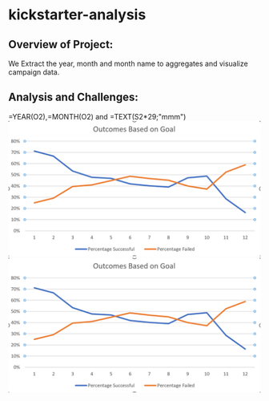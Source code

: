 # kickstarter-analysis
## Overview of Project:
We Extract the year, month and month name to aggregates and visualize campaign data.
## Analysis and Challenges: 
=YEAR(O2),=MONTH(O2) and =TEXT(S2*29;"mmm")
![Outcame based on Goal](https://github.com/Zainab1979/kickstarter-analysis/blob/336afde9d85ffbcce46b160555a1fbde57db806c/Outcomes%20Based%20on%20Goal.png) 
![Outcame based on Goal](https://github.com/Zainab1979/kickstarter-analysis/blob/336afde9d85ffbcce46b160555a1fbde57db806c/Outcomes%20Based%20on%20Goal.png) 
